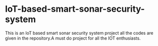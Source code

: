 # IoT-based-smart-sonar-security-system
This is an IoT based smart sonar security system project
all the codes are given in the repository.A must do project for all the IOT enthusiasts.
